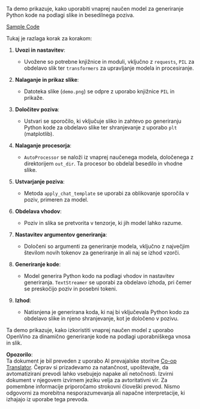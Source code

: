 <!--
CO_OP_TRANSLATOR_METADATA:
{
  "original_hash": "d7d7afa242a4a041ff4193546d4baf16",
  "translation_date": "2025-05-09T20:02:58+00:00",
  "source_file": "md/02.Application/04.Vision/Phi3/E2E_OpenVino_Phi3Vision.md",
  "language_code": "sl"
}
-->
Ta demo prikazuje, kako uporabiti vnaprej naučen model za generiranje Python kode na podlagi slike in besedilnega poziva.

[Sample Code](../../../../../../code/06.E2E/E2E_OpenVino_Phi3-vision.ipynb)

Tukaj je razlaga korak za korakom:

1. **Uvozi in nastavitev**:
   - Uvožene so potrebne knjižnice in moduli, vključno z `requests`, `PIL` za obdelavo slik ter `transformers` za upravljanje modela in procesiranje.

2. **Nalaganje in prikaz slike**:
   - Datoteka slike (`demo.png`) se odpre z uporabo knjižnice `PIL` in prikaže.

3. **Določitev poziva**:
   - Ustvari se sporočilo, ki vključuje sliko in zahtevo po generiranju Python kode za obdelavo slike ter shranjevanje z uporabo `plt` (matplotlib).

4. **Nalaganje procesorja**:
   - `AutoProcessor` se naloži iz vnaprej naučenega modela, določenega z direktorijem `out_dir`. Ta procesor bo obdelal besedilo in vhodne slike.

5. **Ustvarjanje poziva**:
   - Metoda `apply_chat_template` se uporabi za oblikovanje sporočila v poziv, primeren za model.

6. **Obdelava vhodov**:
   - Poziv in slika se pretvorita v tenzorje, ki jih model lahko razume.

7. **Nastavitev argumentov generiranja**:
   - Določeni so argumenti za generiranje modela, vključno z največjim številom novih tokenov za generiranje in ali naj se izhod vzorči.

8. **Generiranje kode**:
   - Model generira Python kodo na podlagi vhodov in nastavitev generiranja. `TextStreamer` se uporabi za obdelavo izhoda, pri čemer se preskočijo poziv in posebni tokeni.

9. **Izhod**:
   - Natisnjena je generirana koda, ki naj bi vključevala Python kodo za obdelavo slike in njeno shranjevanje, kot je določeno v pozivu.

Ta demo prikazuje, kako izkoristiti vnaprej naučen model z uporabo OpenVino za dinamično generiranje kode na podlagi uporabniškega vnosa in slik.

**Opozorilo**:  
Ta dokument je bil preveden z uporabo AI prevajalske storitve [Co-op Translator](https://github.com/Azure/co-op-translator). Čeprav si prizadevamo za natančnost, upoštevajte, da avtomatizirani prevodi lahko vsebujejo napake ali netočnosti. Izvirni dokument v njegovem izvirnem jeziku velja za avtoritativni vir. Za pomembne informacije priporočamo strokovni človeški prevod. Nismo odgovorni za morebitna nesporazumevanja ali napačne interpretacije, ki izhajajo iz uporabe tega prevoda.